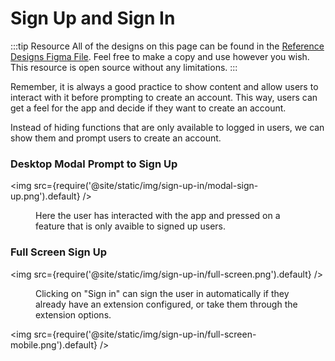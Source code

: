 # Sign Up and Sign In
:::tip Resource
All of the designs on this page can be found in the [Reference Designs Figma File](https://www.figma.com/file/C2ztFLDxihrfturW7Q6kbj/Reference-Components?type=design&node-id=213%3A11495&mode=design&t=qbn9PiAj1v6RWRwM-1). Feel free to make a copy and use however you wish. This resource is open source without any limitations.
:::

Remember, it is always a good practice to show content and allow users to interact with it before prompting to create an account. This way, users can get a feel for the app and decide if they want to create an account. 

Instead of hiding functions that are only available to logged in users, we can show them and prompt users to create an account.

### Desktop Modal Prompt to Sign Up

<img src={require('@site/static/img/sign-up-in/modal-sign-up.png').default} />
<figure>
<figcaption>Here the user has interacted with the app and pressed on a feature that is only avaible to signed up users. </figcaption>
</figure>

### Full Screen Sign Up

<img src={require('@site/static/img/sign-up-in/full-screen.png').default} />
<figure>
<figcaption>Clicking on "Sign in" can sign the user in automatically if they already have an extension configured, or take them through the extension options. </figcaption>
</figure>

<img src={require('@site/static/img/sign-up-in/full-screen-mobile.png').default} />


